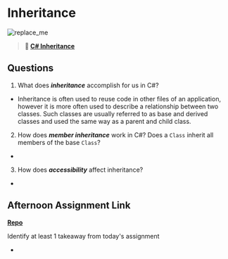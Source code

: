 # Inheritance

![replace_me](https://codeworks.blob.core.windows.net/public/assets/img/illustrations/placeholder.svg)

> **📖 [C# Inheritance](https://codeworksacademy.com/fs-student-guide/resources/wk10/04-Inheritance)**

## Questions

1. What does ***inheritance*** accomplish for us in C#?

- Inheritance is often used to reuse code in other files of an application, however it is more often used to describe a relationship between two classes. Such classes are usually referred to as base and derived classes and used the same way as a parent and child class.

2. How does ***member inheritance*** work in C#? Does a `Class` inherit all members of the base `Class`?

- 

3. How does ***accessibility*** affect inheritance?

- 

## Afternoon Assignment Link

**[Repo](https://github.com/doctorgrant99/<ASSIGNMENT_REPO>)**

Identify at least 1 takeaway from today's assignment

- 
